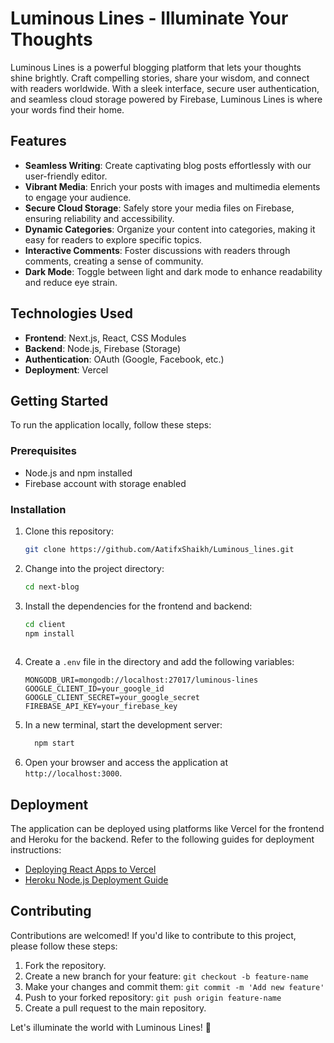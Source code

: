 # Luminous Lines - Illuminate Your Thoughts

Luminous Lines is a powerful blogging platform that lets your thoughts shine brightly. Craft compelling stories, share your wisdom, and connect with readers worldwide. With a sleek interface, secure user authentication, and seamless cloud storage powered by Firebase, Luminous Lines is where your words find their home.

## Features

- **Seamless Writing**: Create captivating blog posts effortlessly with our user-friendly editor.
- **Vibrant Media**: Enrich your posts with images and multimedia elements to engage your audience.
- **Secure Cloud Storage**: Safely store your media files on Firebase, ensuring reliability and accessibility.
- **Dynamic Categories**: Organize your content into categories, making it easy for readers to explore specific topics.
- **Interactive Comments**: Foster discussions with readers through comments, creating a sense of community.
- **Dark Mode**: Toggle between light and dark mode to enhance readability and reduce eye strain.

## Technologies Used

- **Frontend**: Next.js, React, CSS Modules
- **Backend**: Node.js, Firebase (Storage)
- **Authentication**: OAuth (Google, Facebook, etc.)
- **Deployment**: Vercel

## Getting Started

To run the application locally, follow these steps:

### Prerequisites

- Node.js and npm installed
- Firebase account with storage enabled

### Installation

1. Clone this repository:

   ```sh
   git clone https://github.com/AatifxShaikh/Luminous_lines.git
   ```

2. Change into the project directory:

   ```sh
   cd next-blog
   ```

3. Install the dependencies for the frontend and backend:

   ```sh
   cd client
   npm install
  
   ```

4. Create a `.env` file in the directory and add the following variables:

   ```env
   MONGODB_URI=mongodb://localhost:27017/luminous-lines
   GOOGLE_CLIENT_ID=your_google_id
   GOOGLE_CLIENT_SECRET=your_google_secret
   FIREBASE_API_KEY=your_firebase_key
   ```



6. In a new terminal, start the development server:

   ```sh
     npm start
   ```

7. Open your browser and access the application at `http://localhost:3000`.

## Deployment

The application can be deployed using platforms like Vercel for the frontend and Heroku for the backend. Refer to the following guides for deployment instructions:

- [Deploying React Apps to Vercel](https://vercel.com/guides/deploying-react-with-vercel)
- [Heroku Node.js Deployment Guide](https://devcenter.heroku.com/articles/deploying-nodejs)

## Contributing

Contributions are welcomed! If you'd like to contribute to this project, please follow these steps:

1. Fork the repository.
2. Create a new branch for your feature: `git checkout -b feature-name`
3. Make your changes and commit them: `git commit -m 'Add new feature'`
4. Push to your forked repository: `git push origin feature-name`
5. Create a pull request to the main repository.

Let's illuminate the world with Luminous Lines! 🌟
